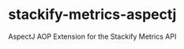 stackify-metrics-aspectj
========================

AspectJ AOP Extension for the Stackify Metrics API

